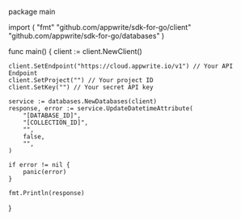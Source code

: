 package main

import (
    "fmt"
    "github.com/appwrite/sdk-for-go/client"
    "github.com/appwrite/sdk-for-go/databases"
)

func main() {
    client := client.NewClient()

    client.SetEndpoint("https://cloud.appwrite.io/v1") // Your API Endpoint
    client.SetProject("") // Your project ID
    client.SetKey("") // Your secret API key

    service := databases.NewDatabases(client)
    response, error := service.UpdateDatetimeAttribute(
        "[DATABASE_ID]",
        "[COLLECTION_ID]",
        "",
        false,
        "",
    )

    if error != nil {
        panic(error)
    }

    fmt.Println(response)
}
